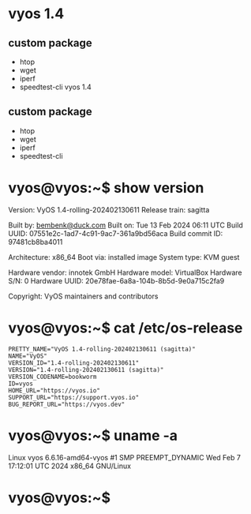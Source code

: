 # vyos 1.4 
## custom package
   - htop
   - wget
   - iperf
   - speedtest-cli
 vyos 1.4 
## custom package
   - htop
   - wget
   - iperf
   - speedtest-cli


# vyos@vyos:~$ show version 
Version:          VyOS 1.4-rolling-202402130611
Release train:    sagitta

Built by:         bembenk@duck.com
Built on:         Tue 13 Feb 2024 06:11 UTC
Build UUID:       07551e2c-1ad7-4c91-9ac7-361a9bd56aca
Build commit ID:  97481cb8ba4011

Architecture:     x86_64
Boot via:         installed image
System type:      KVM guest

Hardware vendor:  innotek GmbH
Hardware model:   VirtualBox
Hardware S/N:     0
Hardware UUID:    20e78fae-6a8a-104b-8b5d-9e0a715c2fa9

Copyright:        VyOS maintainers and contributors
# vyos@vyos:~$ cat /etc/os-release 

    PRETTY_NAME="VyOS 1.4-rolling-202402130611 (sagitta)"
    NAME="VyOS"
    VERSION_ID="1.4-rolling-202402130611"
    VERSION="1.4-rolling-202402130611 (sagitta)"
    VERSION_CODENAME=bookworm
    ID=vyos
    HOME_URL="https://vyos.io"
    SUPPORT_URL="https://support.vyos.io"
    BUG_REPORT_URL="https://vyos.dev"
    
# vyos@vyos:~$ uname -a
Linux vyos 6.6.16-amd64-vyos #1 SMP PREEMPT_DYNAMIC Wed Feb  7 17:12:01 UTC 2024 x86_64 GNU/Linux
# vyos@vyos:~$ 

